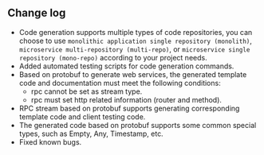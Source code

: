 ## Change log

- Code generation supports multiple types of code repositories, you can choose to use `monolithic application single repository (monolith)`, `microservice multi-repository (multi-repo)`, or `microservice single repository (mono-repo)` according to your project needs.
- Added automated testing scripts for code generation commands.
- Based on protobuf to generate web services, the generated template code and documentation must meet the following conditions:
  - rpc cannot be set as stream type.
  - rpc must set http related information (router and method).
- RPC stream based on protobuf supports generating corresponding template code and client testing code.
- The generated code based on protobuf supports some common special types, such as Empty, Any, Timestamp, etc.
- Fixed known bugs.
